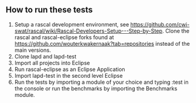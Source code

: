 ## How to run these tests

1. Setup a rascal development environment, see https://github.com/cwi-swat/rascal/wiki/Rascal-Developers-Setup---Step-by-Step. Clone the rascal and rascal-eclipse forks found at https://github.com/wouterkwakernaak?tab=repositories instead of the main versions.
2. Clone lapd and lapd-test
3. Import all projects into Eclipse
4. Run rascal-eclipse as an Eclipse Application
5. Import lapd-test in the second level Eclipse
6. Run the tests by importing a module of your choice and typing :test in the console or run the benchmarks by importing the Benchmarks module.
